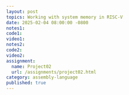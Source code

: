 ```yaml
---
layout: post
topics: Working with system memory in RISC-V
date: 2025-02-04 08:00:00 -0800
notes1: 
code1: 
video1: 
notes2: 
code2: 
video2: 
assignment:
  name: Project02
  url: /assignments/project02.html
category: assembly-language
published: true
---
```

